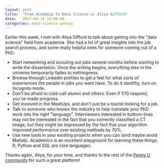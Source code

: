 ```yaml
---
layout: post
title:  "From Academia to Data Science w/ Aliya Gifford"
date:   2017-04-14 12:00:00
categories: data-science pennyu
---
```


Earlier this week, I met with Aliya Gifford to talk about getting into the "data science" field from academia. She had a lot of great insights into the job search process, and some really helpful ones for someone coming out of a PhD. 

- Start networking and scouting out jobs several months before starting to write the dissertation. Once the writing begins, everything else in the universe temporarily fades to nothingness. 
- Browse through LinkedIn profiles to get a feel for what sorts of experiences the people in jobs you want have. To do it stealthy, turn on Incognito mode. 
- Don't be afraid to cold-call alumni and others. Even if 1/10 respond, you've made progress.
- Get involved in the MeetUps, and don't just be a tourist looking for a job.
- Talk to someone who knows the industry to help translate your PhD work into the right "language". Interviewers interested in bottom-lines may not be interested in the fact that you correctly classified a CT image, but they might be impressed by the fact that your algorithm improved performance over existing methods by 70%. 
- Use new tools in your existing projects when you can (and maybe avoid Matlab). Academics is an excellent playground for learning these things. R, Python and SQL are core languages.

Thanks again, Aliya, for your time, and thanks to the rest of the [Penny U community](https://groups.google.com/forum/#!forum/penny-university) for such a great platform!